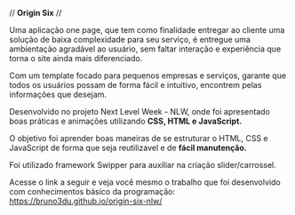 // **Origin Six** //

Uma aplicação one page, que tem como finalidade entregar ao cliente uma solução de baixa complexidade para seu serviço, é entregue uma ambientação agradável ao usuário, sem faltar interação e experiência que torna o site ainda mais diferenciado.

Com um template focado para pequenos empresas e serviços, garante que todos os usuários possam de forma fácil e intuitivo, encontrem pelas informações que desejam.


Desenvolvido no projeto Next Level Week - NLW, onde foi apresentado boas práticas e animações utilizando **CSS, HTML e JavaScript.**

O objetivo foi aprender boas maneiras de se estruturar o HTML, CSS e JavaScript de forma que seja reutilizavel e de **fácil manutenção.**

Foi utilizado framework Swipper para auxiliar na criação slider/carrossel.

Acesse o link a seguir e veja você mesmo o trabalho que foi desenvolvido com conhecimentos básico da programação: https://bruno3du.github.io/origin-six-nlw/




